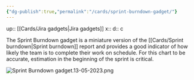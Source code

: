 ```yaml
---
{"dg-publish":true,"permalink":"/cards/sprint-burndown-gadget/"}
---
```


up::  [[Cards/Jira gadgets\|Jira gadgets]]
x:: 
d:: c

The Sprint Burndown gadget is a miniature version of the [[Cards/Sprint burndown\|Sprint burndown]] report and provides a good indicator of how likely the team is to complete their work on schedule. For this chart to be accurate, estimation in the beginning of the sprint is critical.

![Sprint Burndown gadget.13-05-2023.png](/img/user/Extras/Images/Sprint%20Burndown%20gadget.13-05-2023.png)